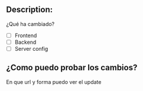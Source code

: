 ## Description:
¿Qué ha cambiado?

- [ ] Frontend
- [ ] Backend
- [ ] Server config

## ¿Como puedo probar los cambios?
En que url y forma puedo ver el update
